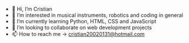 - 👋 Hi, I’m Cristian
- 👀 I’m interested in musical instruments, robotics and coding in general
- 🌱 I’m currently learning Python, HTML, CSS and JavaScript 
- 💞️ I’m looking to collaborate on web development projects
- 📫 How to reach me -> cristian20020131@hotmail.com

<!---
Cristian20020131/Cristian20020131 is a ✨ special ✨ repository because its `README.md` (this file) appears on your GitHub profile.
You can click the Preview link to take a look at your changes.
--->

